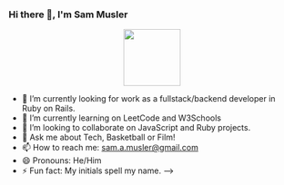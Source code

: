 ### Hi there 👋, I'm Sam Musler

<div id="header" align="center">
  <img src="https://media.giphy.com/media/12i5kUhJl8qNH2/giphy.gif" width="100"/>
</div>

- 🔭 I’m currently looking for work as a fullstack/backend developer in Ruby on Rails.
- 🌱 I’m currently learning on LeetCode and W3Schools
- 👯 I’m looking to collaborate on JavaScript and Ruby projects.
- 💬 Ask me about Tech, Basketball or Film!
- 📫 How to reach me: sam.a.musler@gmail.com
- 😄 Pronouns: He/Him
- ⚡ Fun fact: My initials spell my name.
-->
<!--
**SamMusler/SamMusler** is a ✨ _special_ ✨ repository because its `README.md` (this file) appears on your GitHub profile.

